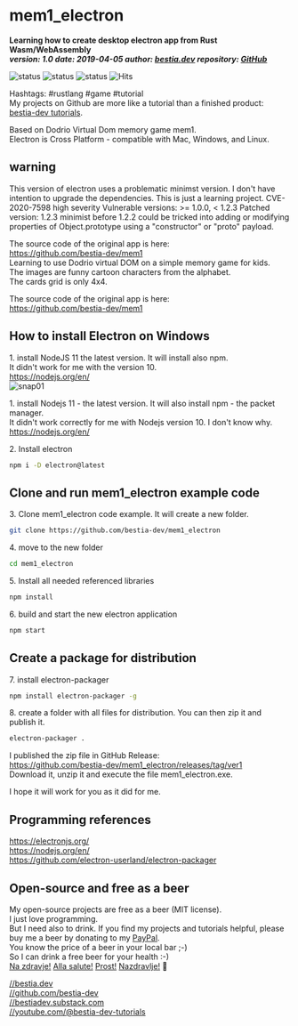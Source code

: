 # mem1_electron

**Learning how to create desktop electron app from Rust Wasm/WebAssembly**  
***version: 1.0  date: 2019-04-05 author: [bestia.dev](https://bestia.dev) repository: [GitHub](https://github.com/bestia-dev/mem1_electron)***  

![status](https://img.shields.io/badge/obsolete-yellow) 
![status](https://img.shields.io/badge/tutorial-yellow) 
![status](https://img.shields.io/badge/archived-yellow) 
![Hits](https://bestia.dev/webpage_hit_counter/get_svg_image/414483538.svg)

Hashtags: #rustlang #game #tutorial  
My projects on Github are more like a tutorial than a finished product: [bestia-dev tutorials](https://github.com/bestia-dev/tutorials_rust_wasm).

Based on Dodrio Virtual Dom memory game mem1.  
Electron is Cross Platform - compatible with Mac, Windows, and Linux.  

## warning

This version of electron uses a problematic minimst version. I don't have intention to upgrade the dependencies. This is just a learning project.
CVE-2020-7598 high severity
Vulnerable versions: >= 1.0.0, < 1.2.3   Patched version: 1.2.3
minimist before 1.2.2 could be tricked into adding or modifying properties of Object.prototype using a "constructor" or "proto" payload.

The source code of the original app is here:  
<https://github.com/bestia-dev/mem1>  
Learning to use Dodrio virtual DOM on a simple memory game for kids.  
The images are funny cartoon characters from the alphabet.  
The cards grid is only 4x4.  

The source code of the original app is here:  
<https://github.com/bestia-dev/mem1>  

## How to install Electron on Windows

1\. install NodeJS 11 the latest version. It will install also npm.  
It didn't work for me with the version 10.  
<https://nodejs.org/en/>  
![snap01](https://user-images.githubusercontent.com/31509965/55587238-181e8200-5755-11e9-88eb-f8fb62be581e.png)

1\. install Nodejs 11 - the latest version. It will also install npm - the packet manager.  
It didn't work correctly for me with Nodejs version 10. I don't know why.  
<https://nodejs.org/en/>  

2\. Install electron  

```bash
npm i -D electron@latest
```

## Clone and run mem1_electron example code

3\. Clone mem1_electron code example. It will create a new folder.  

```bash
git clone https://github.com/bestia-dev/mem1_electron
```

4\. move to the new folder

```bash
cd mem1_electron
```

5\. Install all needed referenced libraries  

```bash
npm install
```

6\. build and start the new electron application  

```bash
npm start
```

## Create a package for distribution

7\. install electron-packager

```bash
npm install electron-packager -g
```

8\. create a folder with all files for distribution.
You can then zip it and publish it.

```bash
electron-packager .
```

I published the zip file in GitHub Release:  
<https://github.com/bestia-dev/mem1_electron/releases/tag/ver1>  
Download it, unzip it and execute the file mem1_electron.exe.  

I hope it will work for you as it did for me.

## Programming references

<https://electronjs.org/>  
<https://nodejs.org/en/>  
<https://github.com/electron-userland/electron-packager>  

## Open-source and free as a beer

My open-source projects are free as a beer (MIT license).  
I just love programming.  
But I need also to drink. If you find my projects and tutorials helpful, please buy me a beer by donating to my [PayPal](https://paypal.me/LucianoBestia).  
You know the price of a beer in your local bar ;-)  
So I can drink a free beer for your health :-)  
[Na zdravje!](https://translate.google.com/?hl=en&sl=sl&tl=en&text=Na%20zdravje&op=translate) [Alla salute!](https://dictionary.cambridge.org/dictionary/italian-english/alla-salute) [Prost!](https://dictionary.cambridge.org/dictionary/german-english/prost) [Nazdravlje!](https://matadornetwork.com/nights/how-to-say-cheers-in-50-languages/) 🍻

[//bestia.dev](https://bestia.dev)  
[//github.com/bestia-dev](https://github.com/bestia-dev)  
[//bestiadev.substack.com](https://bestiadev.substack.com)  
[//youtube.com/@bestia-dev-tutorials](https://youtube.com/@bestia-dev-tutorials)  
